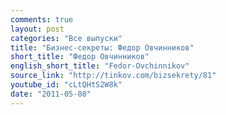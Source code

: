 ```yaml
---
comments: true
layout: post
categories: "Все выпуски"
title: "Бизнес-секреты: Федор Овчинников"
short_title: "Федор Овчинников"
english_short_title: "Fedor-Ovchinnikov"
source_link: "http://tinkov.com/bizsekrety/81"
youtube_id: "cLtQHtS2W8k"
date: "2011-05-08"
---
```


